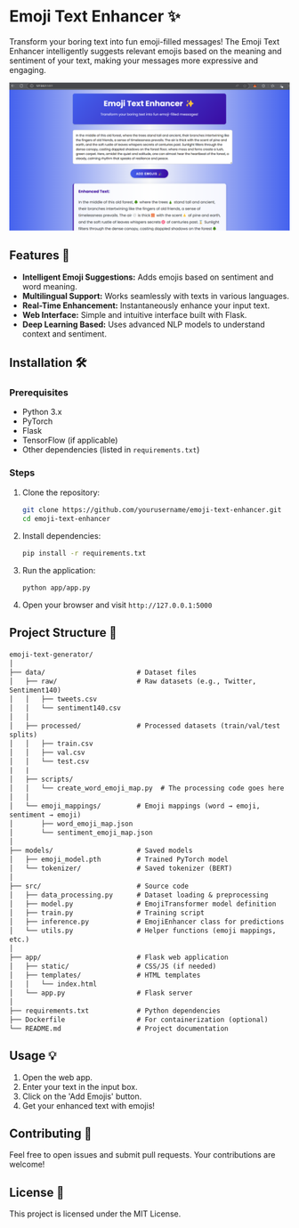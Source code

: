 # Emoji Text Enhancer ✨

Transform your boring text into fun emoji-filled messages! The Emoji Text Enhancer intelligently suggests relevant emojis based on the meaning and sentiment of your text, making your messages more expressive and engaging.

![Emoji Text Enhancer](/images/website.png)

## Features 🚀
- **Intelligent Emoji Suggestions:** Adds emojis based on sentiment and word meaning.
- **Multilingual Support:** Works seamlessly with texts in various languages.
- **Real-Time Enhancement:** Instantaneously enhance your input text.
- **Web Interface:** Simple and intuitive interface built with Flask.
- **Deep Learning Based:** Uses advanced NLP models to understand context and sentiment.

## Installation 🛠️

### Prerequisites
- Python 3.x
- PyTorch
- Flask
- TensorFlow (if applicable)
- Other dependencies (listed in `requirements.txt`)

### Steps
1. Clone the repository:
   ```bash
   git clone https://github.com/yourusername/emoji-text-enhancer.git
   cd emoji-text-enhancer
   ```
2. Install dependencies:
   ```bash
   pip install -r requirements.txt
   ```
3. Run the application:
   ```bash
   python app/app.py
   ```
4. Open your browser and visit `http://127.0.0.1:5000`

## Project Structure 📂
```
emoji-text-generator/
│
├── data/                       # Dataset files
│   ├── raw/                    # Raw datasets (e.g., Twitter, Sentiment140)
│   │   ├── tweets.csv
│   │   └── sentiment140.csv
│   │
│   ├── processed/              # Processed datasets (train/val/test splits)
│   │   ├── train.csv
│   │   ├── val.csv
│   │   └── test.csv
|   |
│   ├── scripts/   
│   │   └── create_word_emoji_map.py  # The processing code goes here
│   │
│   └── emoji_mappings/         # Emoji mappings (word → emoji, sentiment → emoji)
│       ├── word_emoji_map.json
│       └── sentiment_emoji_map.json
│
├── models/                     # Saved models
│   ├── emoji_model.pth         # Trained PyTorch model
│   └── tokenizer/              # Saved tokenizer (BERT)
│
├── src/                        # Source code
│   ├── data_processing.py      # Dataset loading & preprocessing
│   ├── model.py                # EmojiTransformer model definition
│   ├── train.py                # Training script
│   ├── inference.py            # EmojiEnhancer class for predictions
│   └── utils.py                # Helper functions (emoji mappings, etc.)
│
├── app/                        # Flask web application
│   ├── static/                 # CSS/JS (if needed)
│   ├── templates/              # HTML templates
│   │   └── index.html
│   └── app.py                  # Flask server
│
├── requirements.txt            # Python dependencies
├── Dockerfile                  # For containerization (optional)
└── README.md                   # Project documentation
```

## Usage 💡
1. Open the web app.
2. Enter your text in the input box.
3. Click on the 'Add Emojis' button.
4. Get your enhanced text with emojis!

## Contributing 🤝
Feel free to open issues and submit pull requests. Your contributions are welcome!

## License 📝
This project is licensed under the MIT License.


